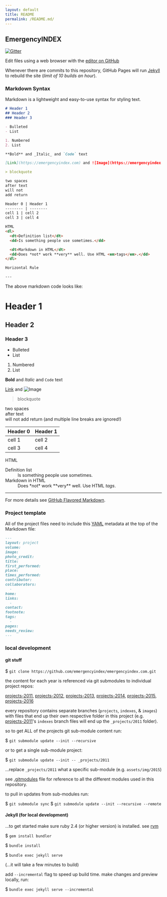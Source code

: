 ```yaml
---
layout: default
title: README
permalink: /README.md/
---
```

## EmergencyINDEX

[![Gitter](https://badges.gitter.im/emergencyindex/community.svg)](https://gitter.im/emergencyindex/community?utm_source=badge&utm_medium=badge&utm_campaign=pr-badge)

Edit files using a web browser with the [editor on GitHub](https://github.com/emergencyindex/emergencyindex.com/edit/master/README.md)

Whenever there are commits to this repository, GitHub Pages will run [Jekyll](https://jekyllrb.com/) to rebuild the site (_limit of 10 builds an hour_). 

### Markdown Syntax

Markdown is a lightweight and easy-to-use syntax for styling text.

```markdown
# Header 1
## Header 2
### Header 3

- Bulleted
- List

1. Numbered
2. List

**Bold** and _Italic_ and `Code` text

[Link](https://emergencyindex.com) and ![Image](https://emergencyindex.com/assets/img/preview.png)

> blockquote

two spaces  
after text  
will not
add return

Header 0 | Header 1
-------- | --------
cell 1 | cell 2
cell 3 | cell 4

HTML
<dl>
  <dt>Definition list</dt>
  <dd>Is something people use sometimes.</dd>

  <dt>Markdown in HTML</dt>
  <dd>Does *not* work **very** well. Use HTML <em>tags</em>.</dd>
</dl>

Horizontal Rule

---

```

The above markdown code looks like:

# Header 1
## Header 2
### Header 3

- Bulleted
- List

1. Numbered
2. List

**Bold** and _Italic_ and `Code` text

[Link](https://emergencyindex.com) and ![Image](https://emergencyindex.com/assets/img/preview.png)

> blockquote

two spaces  
after text  
will not
add return (and multiple line breaks are ignored!)

Header 0 | Header 1
-------- | --------
cell 1 | cell 2
cell 3 | cell 4

HTML
<dl>
  <dt>Definition list</dt>
  <dd>Is something people use sometimes.</dd>

  <dt>Markdown in HTML</dt>
  <dd>Does *not* work **very** well. Use HTML <em>tags</em>.</dd>
</dl>

---

For more details see [GitHub Flavored Markdown](https://guides.github.com/features/mastering-markdown/).

### Project template

All of the project files need to include this [YAML](http://yaml.org/) metadata at the top of the Markdown file:

```markdown
---
layout: project
volume: 
image: 
photo_credit: 
title: 
first_performed: 
place: 
times_performed: 
contributor: 
collaborators:
  -
home: 
links: 
  - 
contact: 
footnote: 
tags: 
  - 
pages:
needs_review:
---

```

### local development 

#### git stuff 

$ `git clone https://github.com/emergencyindex/emergencyindex.com.git`

the content for each year is referenced via git submodules to individual project repos: 

[projects-2011](https://github.com/emergencyindex/projects-2011),
[projects-2012](https://github.com/emergencyindex/projects-2012),
[projects-2013](https://github.com/emergencyindex/projects-2013),
[projects-2014](https://github.com/emergencyindex/projects-2014),
[projects-2015](https://github.com/emergencyindex/projects-2015),
[projects-2016](https://github.com/emergencyindex/projects-2016)

every repository contains separate branches (`projects`, `indexes`, & `images`) with files that end up their own respective folder in this project (e.g. [projects-2011](https://github.com/emergencyindex/projects-2011)'s `indexes` branch files will end up the `_projects/2011` folder).  

so to get ALL of the projects git sub-module content run:

$ `git submodule update --init --recursive`

or to get a single sub-module project:

$ `git submodule update --init -- _projects/2011`

...replace `_projects/2011` what a specific sub-module (e.g. `assets/img/2015`) 

see [.gitmodules](https://github.com/emergencyindex/emergencyindex.com/blob/master/.gitmodules) file for reference to all the different modules used in this repository.

to pull in updates from sub-modules run:

$ `git submodule sync`
$ `git submodule update --init --recursive --remote`


#### Jekyll (for local development)

...to get started make sure ruby 2.4 (or higher version) is installed. see [rvm](https://rvm.io/)

$ `gem install bundler`

$ `bundle install`

$ `bundle exec jekyll serve` 

(...it will take a few minutes to build)

add `--incremental` flag to speed up build time. make changes and preview locally, run:

$ `bundle exec jekyll serve --incremental`
